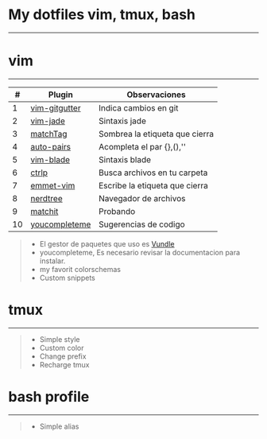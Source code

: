 # My dotfiles vim, tmux, bash
---

# vim
---

| #  |Plugin                                                    |Observaciones                 |
|----|----------------------------------------------------------|------------------------------|
| 1  |[vim-gitgutter](https://github.com/airblade/vim-gitgutter)|Indica cambios en git         |
| 2  |[vim-jade](https://github.com/statianzo/vim-jade)         |Sintaxis jade                 |
| 3  |[matchTag](https://github.com/gregsexton/MatchTag)        |Sombrea la etiqueta que cierra|
| 4  |[auto-pairs](https://github.com/jiangmiao/auto-pairs)     |Acompleta el par {},(),''     |
| 5  |[vim-blade](https://github.com/jwalton512/vim-blade)      |Sintaxis blade                |
| 6  |[ctrlp](https://github.com/kien/ctrlp.vim)                |Busca archivos en tu carpeta  |
| 7  |[emmet-vim](https://github.com/mattn/emmet-vim)           |Escribe la etiqueta que cierra|
| 8  |[nerdtree](https://github.com/scrooloose/nerdtree)        |Navegador de archivos         |
| 9  |[matchit](https://github.com/tmhedberg/matchit)           |Probando                      |
| 10 |[youcompleteme](https://github.com/Valloric/YouCompleteMe)|Sugerencias de codigo         |

>- El gestor de paquetes que uso es [Vundle](https://github.com/VundleVim/Vundle.vim)
>- youcompleteme, Es necesario revisar la documentacion para instalar.
>- my favorit colorschemas
>- Custom snippets

# tmux
---

>- Simple style
>- Custom color
>- Change prefix
>- Recharge tmux

# bash profile
---

>- Simple alias
